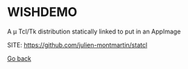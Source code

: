 # WISHDEMO
 
 A μ Tcl/Tk distribution statically linked to put
 in an AppImage 
 
 SITE: https://github.com/julien-montmartin/statcl

 [Go back](https://portable-linux-apps.github.io/apps.html)
